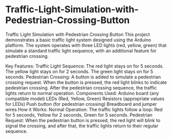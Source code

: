 # Traffic-Light-Simulation-with-Pedestrian-Crossing-Button
Traffic Light Simulation with Pedestrian Crossing Button
This project demonstrates a basic traffic light system designed using the Arduino platform. The system operates with three LED lights (red, yellow, green) that simulate a standard traffic light sequence, with an additional feature for pedestrian crossing.

Key Features:
Traffic Light Sequence:
The red light stays on for 5 seconds.
The yellow light stays on for 2 seconds.
The green light stays on for 5 seconds.
Pedestrian Crossing:
A button is added to simulate a pedestrian crossing request.
When the button is pressed, the red light blinks to indicate pedestrian crossing.
After the pedestrian crossing sequence, the traffic lights return to normal operation.
Components Used:
Arduino board (any compatible model)
LEDs (Red, Yellow, Green)
Resistors (appropriate values for LEDs)
Push button (for pedestrian crossing)
Breadboard and jumper wires
How it Works:
Normal Operation: The traffic lights follow a loop: Red for 5 seconds, Yellow for 2 seconds, Green for 5 seconds.
Pedestrian Request: When the pedestrian button is pressed, the red light will blink to signal the crossing, and after that, the traffic lights return to their regular sequence.
